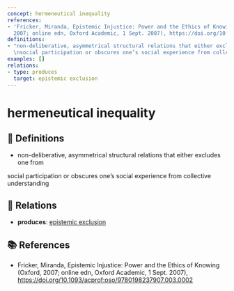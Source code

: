 ```yaml
---
concept: hermeneutical inequality
references:
- 'Fricker, Miranda, Epistemic Injustice: Power and the Ethics of Knowing (Oxford,
  2007; online edn, Oxford Academic, 1 Sept. 2007), https://doi.org/10.1093/acprof:oso/9780198237907.003.0002'
definitions:
- "non-deliberative, asymmetrical structural relations that either excludes one from\r\
  \nsocial participation or obscures one’s social experience from collective understanding"
examples: []
relations:
- type: produces
  target: epistemic exclusion
---
```


# hermeneutical inequality

## 📖 Definitions

- non-deliberative, asymmetrical structural relations that either excludes one from
social participation or obscures one’s social experience from collective understanding

## 🔗 Relations

- **produces**: [epistemic exclusion](./epistemic-exclusion.md)

## 📚 References

- Fricker, Miranda, Epistemic Injustice: Power and the Ethics of Knowing (Oxford, 2007; online edn, Oxford Academic, 1 Sept. 2007), https://doi.org/10.1093/acprof:oso/9780198237907.003.0002
